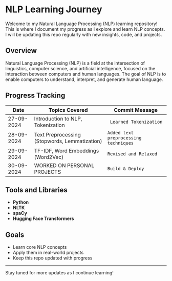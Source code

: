 # NLP Learning Journey

Welcome to my Natural Language Processing (NLP) learning repository! This is where I document my progress as I explore and learn NLP concepts. I will be updating this repo regularly with new insights, code, and projects.

## Overview

Natural Language Processing (NLP) is a field at the intersection of linguistics, computer science, and artificial intelligence, focused on the interaction between computers and human languages. The goal of NLP is to enable computers to understand, interpret, and generate human language.

## Progress Tracking

| Date       | Topics Covered                               | Commit Message                           |
|------------|----------------------------------------------|------------------------------------------|
| 27-09-2024 | Introduction to NLP, Tokenization            | ` Learned Tokenization`   |
| 28-09-2024 | Text Preprocessing (Stopwords, Lemmatization)| `Added text preprocessing techniques`    |
| 29-09-2024 | TF-IDF, Word Embeddings (Word2Vec)           | `Revised and Relaxed`        |
| 30-09-2024 | WORKED ON PERSONAL PROJECTS           | `Build & Deploy`        |

## Tools and Libraries

- **Python**
- **NLTK**
- **spaCy**
- **Hugging Face Transformers**

## Goals

- Learn core NLP concepts
- Apply them in real-world projects
- Keep this repo updated with progress

---

Stay tuned for more updates as I continue learning!
